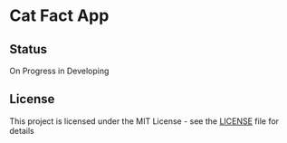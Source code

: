 Cat Fact App
============

## Status

On Progress in Developing

## License

This project is licensed under the MIT License - see the [LICENSE](LICENSE) file for details